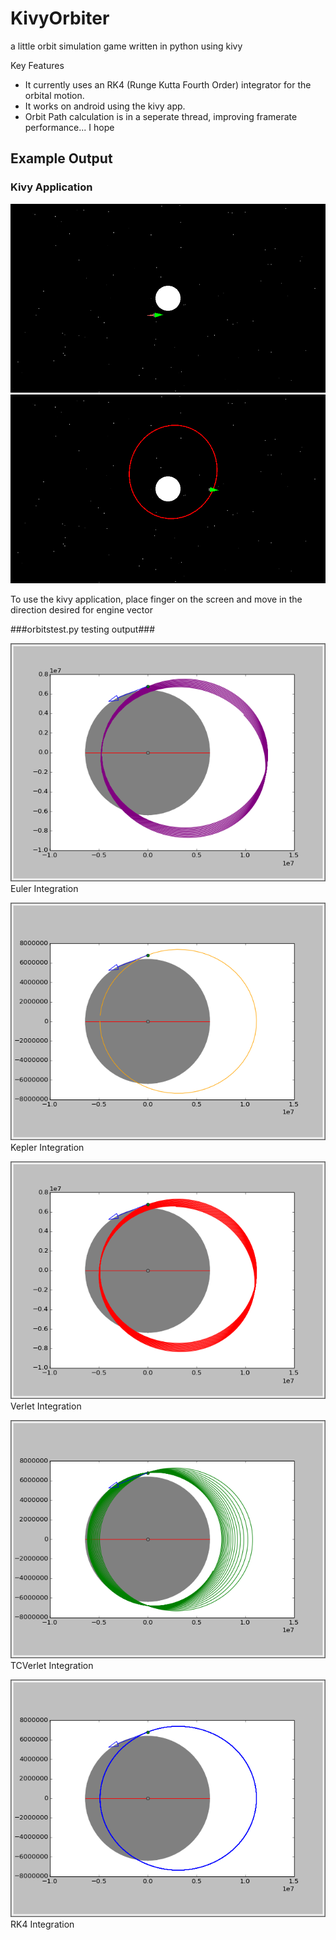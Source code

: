 KivyOrbiter
===========

a little orbit simulation game written in python using kivy

Key Features
- It currently uses an RK4 (Runge Kutta Fourth Order) integrator for the orbital motion.
- It works on android using the kivy app.
- Orbit Path calculation is in a seperate thread, improving framerate performance... I hope

Example Output
-----------

### Kivy Application ###
![EnginesFiringScreenshot](Examples/EngineScreenShot.png)
![OrbitScreenshot](Examples/OrbitScreenShot.png)

To use the kivy application, place finger on the screen and move in the direction desired for engine vector

###orbitstest.py testing output###

![Euler](Examples/Euler.png)  
Euler Integration

![Kepler](Examples/Kepler.png)  
Kepler Integration

![Verlet](Examples/Verlet.png)  
Verlet Integration

![TCVerlet](Examples/TCVerlet.png)  
TCVerlet Integration

![RK4](Examples/RK4.png)  
RK4 Integration

